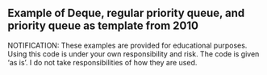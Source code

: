 ## Example of Deque, regular priority queue, and priority queue as template from 2010

NOTIFICATION: These examples are provided for educational purposes. Using this code is under your own responsibility and risk. The code is given ‘as is’. I do not take responsibilities of how they are used.

